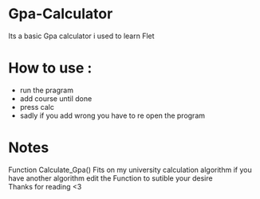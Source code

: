 # Gpa-Calculator<br>
Its a basic Gpa calculator i used to learn Flet <br>
# How to use :<br>
- run the pragram
- add course until done
- press calc
- sadly if you add wrong you have to re open the program<br>

# Notes<br>
Function Calculate_Gpa() Fits on my university calculation algorithm if you have another algorithm edit the Function to sutible your desire<br>
Thanks for reading <3
